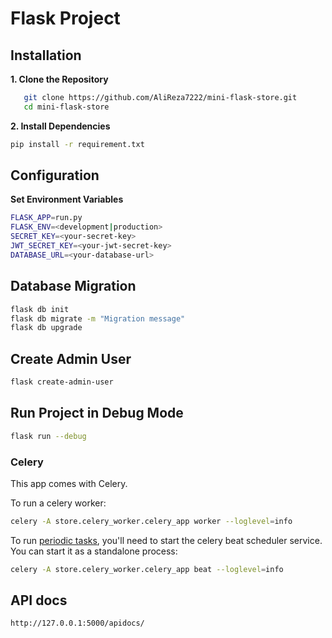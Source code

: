 # Flask Project

## Installation

**1. Clone the Repository**
```bash
   git clone https://github.com/AliReza7222/mini-flask-store.git
   cd mini-flask-store
```
**2. Install Dependencies**
```bash
pip install -r requirement.txt
```
## Configuration

**Set Environment Variables**
```bash
FLASK_APP=run.py
FLASK_ENV=<development|production>
SECRET_KEY=<your-secret-key>
JWT_SECRET_KEY=<your-jwt-secret-key>
DATABASE_URL=<your-database-url>
```

## Database Migration
```bash
flask db init
flask db migrate -m "Migration message"
flask db upgrade
```


## Create Admin User
```bash
flask create-admin-user
```

## Run Project in Debug Mode
```bash
flask run --debug
```

### Celery

This app comes with Celery.

To run a celery worker:

```bash
celery -A store.celery_worker.celery_app worker --loglevel=info
```

To run [periodic tasks](https://docs.celeryq.dev/en/stable/userguide/periodic-tasks.html), you'll need to start the celery beat scheduler service. You can start it as a standalone process:

```bash
celery -A store.celery_worker.celery_app beat --loglevel=info
```

## API docs
```bash
http://127.0.0.1:5000/apidocs/
```
